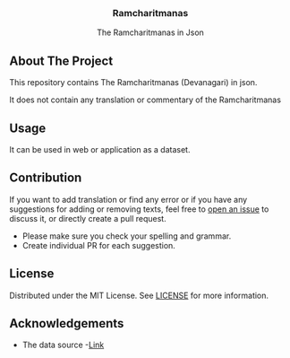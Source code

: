 <br/>
<p align="center">
  <h3 align="center">Ramcharitmanas</h3>

  <p align="center">
    The Ramcharitmanas in Json
    <br/>
  
  </p>
</p>



## About The Project

This repository contains The Ramcharitmanas (Devanagari) in json. 

It does not contain any translation or commentary of the Ramcharitmanas




## Usage

It can be used in web or application as a dataset.

## Contribution

If you want to add translation or find any error or if you have any suggestions for adding or removing texts, feel free to [open an issue](https://github.com/WirelessAlien/Ramcharitmanas/issues/new) to discuss it, or directly create a pull request.
* Please make sure you check your spelling and grammar.
* Create individual PR for each suggestion.

## License

Distributed under the MIT License. See [LICENSE](https://github.com/WirelessAlien/Ramcharitmanas/blob/main/LICENSE.md) for more information.

## Acknowledgements

* The data source -[Link](https://www.ramcharitmanas.iitk.ac.in/)
 
